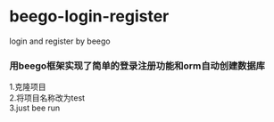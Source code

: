 # beego-login-register
login and register by beego<br/>
<h3>用beego框架实现了简单的登录注册功能和orm自动创建数据库</h3> 
1.克隆项目<br/>
2.将项目名称改为test<br/>
3.just bee run<br/>
